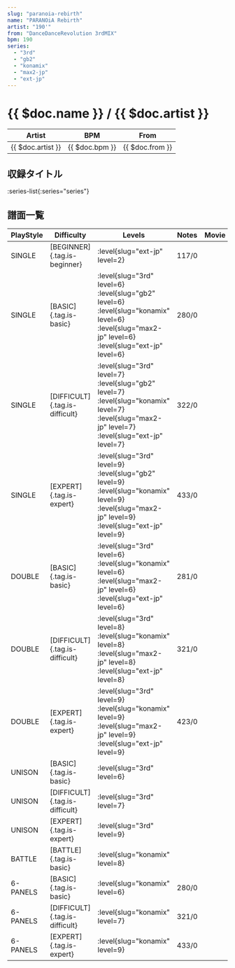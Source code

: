 ```yaml
---
slug: "paranoia-rebirth"
name: "PARANOiA Rebirth"
artist: "190'"
from: "DanceDanceRevolution 3rdMIX"
bpm: 190
series:
  - "3rd"
  - "gb2"
  - "konamix"
  - "max2-jp"
  - "ext-jp"
---
```


# {{ $doc.name }} / {{ $doc.artist }}

|Artist|BPM|From|
|------|---|----|
|{{ $doc.artist }}|{{ $doc.bpm }}|{{ $doc.from }}|

## 収録タイトル

:series-list{:series="series"}

## 譜面一覧

|PlayStyle|Difficulty|Levels|Notes|Movie|
|---------|----------|------|-----|-----|
|SINGLE|[BEGINNER]{.tag.is-beginner}|:level{slug="ext-jp" level=2}|117/0||
|SINGLE|[BASIC]{.tag.is-basic}|:level{slug="3rd" level=6} :level{slug="gb2" level=6} :level{slug="konamix" level=6} :level{slug="max2-jp" level=6} :level{slug="ext-jp" level=6}|280/0||
|SINGLE|[DIFFICULT]{.tag.is-difficult}|:level{slug="3rd" level=7} :level{slug="gb2" level=7} :level{slug="konamix" level=7} :level{slug="max2-jp" level=7} :level{slug="ext-jp" level=7}|322/0||
|SINGLE|[EXPERT]{.tag.is-expert}|:level{slug="3rd" level=9} :level{slug="gb2" level=9} :level{slug="konamix" level=9} :level{slug="max2-jp" level=9} :level{slug="ext-jp" level=9}|433/0||
|DOUBLE|[BASIC]{.tag.is-basic}|:level{slug="3rd" level=6} :level{slug="konamix" level=6} :level{slug="max2-jp" level=6} :level{slug="ext-jp" level=6}|281/0||
|DOUBLE|[DIFFICULT]{.tag.is-difficult}|:level{slug="3rd" level=8} :level{slug="konamix" level=8} :level{slug="max2-jp" level=8} :level{slug="ext-jp" level=8}|321/0||
|DOUBLE|[EXPERT]{.tag.is-expert}|:level{slug="3rd" level=9} :level{slug="konamix" level=9} :level{slug="max2-jp" level=9} :level{slug="ext-jp" level=9}|423/0||
|UNISON|[BASIC]{.tag.is-basic}|:level{slug="3rd" level=6}|||
|UNISON|[DIFFICULT]{.tag.is-difficult}|:level{slug="3rd" level=7}|||
|UNISON|[EXPERT]{.tag.is-expert}|:level{slug="3rd" level=9}|||
|BATTLE|[BATTLE]{.tag.is-basic}|:level{slug="konamix" level=8}|||
|6-PANELS|[BASIC]{.tag.is-basic}|:level{slug="konamix" level=6}|280/0||
|6-PANELS|[DIFFICULT]{.tag.is-difficult}|:level{slug="konamix" level=7}|321/0||
|6-PANELS|[EXPERT]{.tag.is-expert}|:level{slug="konamix" level=9}|433/0||

